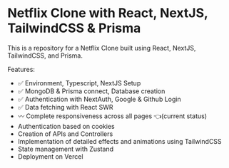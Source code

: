 # Netflix Clone with React, NextJS, TailwindCSS & Prisma

This is a repository for a Netflix Clone built using React, NextJS, TailwindCSS, and Prisma.

Features:

- ✅ Environment, Typescript, NextJS Setup 
- ✅ MongoDB & Prisma connect, Database creation
- ✅ Authentication with NextAuth, Google & Github Login
- ✅ Data fetching with React SWR
- 〰️ Complete responsiveness across all pages 👈(current status)
- Authentication based on cookies
- Creation of APIs and Controllers
- Implementation of detailed effects and animations using TailwindCSS
- State management with Zustand
- Deployment on Vercel
